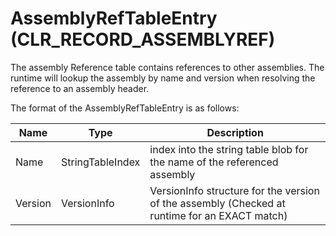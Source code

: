 # AssemblyRefTableEntry (CLR_RECORD_ASSEMBLYREF)

The assembly Reference table contains references to other assemblies. The runtime will lookup the assembly by name and version when resolving the reference to an assembly header.

The format of the AssemblyRefTableEntry is as follows:

| Name      | Type                  | Description  
|-----------|-----------------------|------------  
| Name      | StringTableIndex      | index into the string table blob for the name of the referenced assembly
| Version   | VersionInfo           | VersionInfo structure for the version of the assembly (Checked at runtime for an EXACT match)
